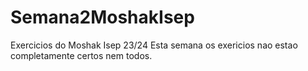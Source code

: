# Semana2MoshakIsep
Exercicios do Moshak Isep 23/24
Esta semana os exericios nao estao completamente certos nem todos.
